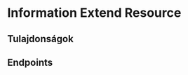 # Information Extend Resource

## Tulajdonságok

<ResourceProperties :resource="'information_extend'" :lang="'hu'"/>

## Endpoints

[//]: <> (GET ENDPOINT)
<ResourceEndpoint :resource="'information_extend'" :endpoint="'get'" :lang="'hu'">

<template v-slot:responseJSON>

<<< @/docs/fixtures/api/information_extend/response/json/get_id.json

</template>

<template v-slot:responseXML>

<<< @/docs/fixtures/api/information_extend/response/xml/get_id.xml

</template>

</ResourceEndpoint>

[//]: <> (GETCOLLECTION ENDPOINT)
<ResourceEndpoint :resource="'information_extend'" :endpoint="'getCollection'" :lang="'hu'">

<template v-slot:responseJSON>

<<< @/docs/fixtures/api/information_extend/response/json/get_page.json

</template>

<template v-slot:responseXML>

<<< @/docs/fixtures/api/information_extend/response/xml/get_page.xml

</template>

</ResourceEndpoint>

[//]: <> (POST ENDPOINT)
<ResourceEndpoint :resource="'information_extend'" :endpoint="'post'" :lang="'hu'">

<template v-slot:request>

<<< @/docs/fixtures/api/information_extend/request/post.json

</template>

<template v-slot:responseJSON>

<<< @/docs/fixtures/api/information_extend/response/json/get_id.json

</template>

<template v-slot:responseXML>

<<< @/docs/fixtures/api/information_extend/response/xml/get_id.xml

</template>

</ResourceEndpoint>

[//]: <> (PUT ENDPOINT)
<ResourceEndpoint :resource="'information_extend'" :endpoint="'put'" :lang="'hu'">

<template v-slot:request>

<<< @/docs/fixtures/api/information_extend/request/put.json

</template>

<template v-slot:responseJSON>

<<< @/docs/fixtures/api/information_extend/response/json/get_id.json

</template>

<template v-slot:responseXML>

<<< @/docs/fixtures/api/information_extend/response/xml/get_id.xml

</template>

</ResourceEndpoint>

[//]: <> (DELETE ENDPOINT)
<ResourceEndpoint :resource="'information_extend'" :endpoint="'delete'" :lang="'hu'"/>

